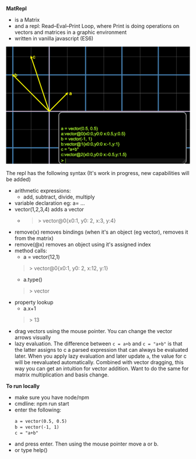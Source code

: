 **MatRepl**
* is a Matrix
* and a repl: Read–Eval–Print Loop, where Print is doing operations on vectors and matrices in a graphic environment
* written in vanilla javascript (ES6)

![add 2 vectors](screenshot.png? "add 2 vectors")
  
The repl has the following syntax (It's work in progress, new capabilities will be added)
* arithmetic expressions:
  * add, subtract, divide, multiply
* variable declaration eg: a= ...
* vector(1,2,3,4) adds a vector
  * > &gt; vector@0{x0:1, y0: 2, x:3, y:4}
* remove(x) removes bindings (when it's an object (eg vector), removes it from the matrix)
* remove(@x) removes an object using it's assigned index 
* method calls:
  * a = vector(12,1)
  > &gt; vector@0{x0:1, y0: 2, x:12, y:1}
  * a.type()
  > &gt; vector
* property lookup
  * a.x+1
  > &gt; 13
* drag vectors using the mouse pointer. You can change the vector arrows visually
* lazy evaluation. The difference between ```c = a+b``` and ```c = "a+b"``` 
  is that the latter assigns to c a parsed expression that can always be evaluated later. 
  When you apply lazy evaluation and later update ```a```, the value for c will be reevaluated
  automatically. Combined with vector dragging, this way you can get an intuition for vector addition.
  Want to do the same for matrix multiplication and basis change. 

**To run locally**
* make sure you have node/npm
* cmdline: npm run start
* enter the following:
  ```
  a = vector(0.5, 0.5)
  b = vector(-1, 1)
  c = "a+b"
  ```
* and press enter. Then using the mouse pointer move a or b. 
* or type help()